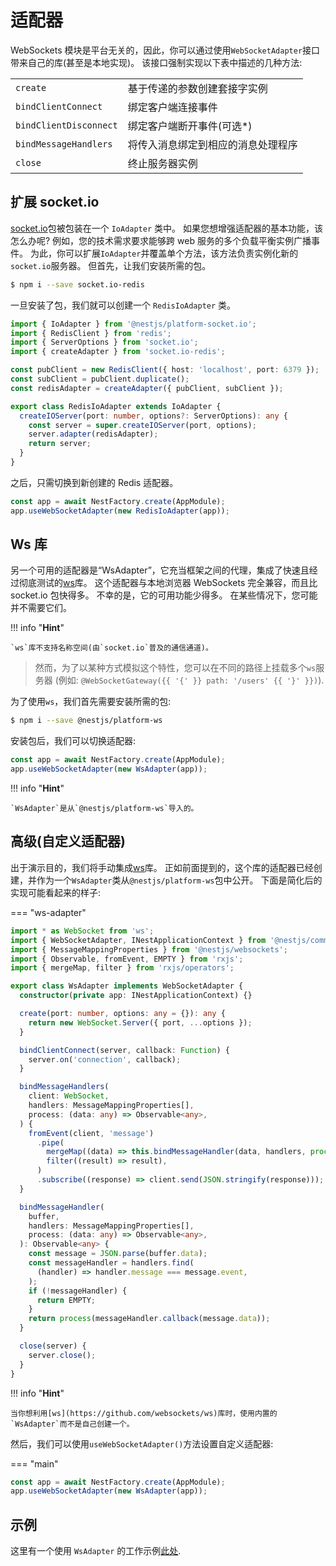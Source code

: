 # 适配器

WebSockets 模块是平台无关的，因此，你可以通过使用`WebSocketAdapter`接口带来自己的库(甚至是本地实现)。
该接口强制实现以下表中描述的几种方法:

<table>
  <tr>
    <td><code>create</code></td>
    <td>基于传递的参数创建套接字实例</td>
  </tr>
  <tr>
    <td><code>bindClientConnect</code></td>
    <td>绑定客户端连接事件</td>
  </tr>
  <tr>
    <td><code>bindClientDisconnect</code></td>
    <td>绑定客户端断开事件(可选*)</td>
  </tr>
  <tr>
    <td><code>bindMessageHandlers</code></td>
    <td>将传入消息绑定到相应的消息处理程序</td>
  </tr>
  <tr>
    <td><code>close</code></td>
    <td>终止服务器实例</td>
  </tr>
</table>

## 扩展 socket.io

[socket.io](https://github.com/socketio/socket.io)包被包装在一个 `IoAdapter` 类中。
如果您想增强适配器的基本功能，该怎么办呢?
例如，您的技术需求要求能够跨 web 服务的多个负载平衡实例广播事件。
为此，你可以扩展`IoAdapter`并覆盖单个方法，该方法负责实例化新的`socket.io`服务器。
但首先，让我们安装所需的包。

```bash
$ npm i --save socket.io-redis
```

一旦安装了包，我们就可以创建一个 `RedisIoAdapter` 类。

```typescript
import { IoAdapter } from '@nestjs/platform-socket.io';
import { RedisClient } from 'redis';
import { ServerOptions } from 'socket.io';
import { createAdapter } from 'socket.io-redis';

const pubClient = new RedisClient({ host: 'localhost', port: 6379 });
const subClient = pubClient.duplicate();
const redisAdapter = createAdapter({ pubClient, subClient });

export class RedisIoAdapter extends IoAdapter {
  createIOServer(port: number, options?: ServerOptions): any {
    const server = super.createIOServer(port, options);
    server.adapter(redisAdapter);
    return server;
  }
}
```

之后，只需切换到新创建的 Redis 适配器。

```typescript
const app = await NestFactory.create(AppModule);
app.useWebSocketAdapter(new RedisIoAdapter(app));
```

## Ws 库

另一个可用的适配器是“WsAdapter”，它充当框架之间的代理，集成了快速且经过彻底测试的[ws](https://github.com/websockets/ws)库。
这个适配器与本地浏览器 WebSockets 完全兼容，而且比 socket.io 包快得多。
不幸的是，它的可用功能少得多。
在某些情况下，您可能并不需要它们。

!!! info "**Hint**"

    `ws`库不支持名称空间(由`socket.io`普及的通信通道)。

> 然而，为了以某种方式模拟这个特性，您可以在不同的路径上挂载多个`ws`服务器 (例如: `@WebSocketGateway({{ '{' }} path: '/users' {{ '}' }})`).

为了使用`ws`，我们首先需要安装所需的包:

```bash
$ npm i --save @nestjs/platform-ws
```

安装包后，我们可以切换适配器:

```typescript
const app = await NestFactory.create(AppModule);
app.useWebSocketAdapter(new WsAdapter(app));
```

!!! info "**Hint**"

    `WsAdapter`是从`@nestjs/platform-ws`导入的。

## 高级(自定义适配器)

出于演示目的，我们将手动集成[ws](https://github.com/websockets/ws)库。
正如前面提到的，这个库的适配器已经创建，并作为一个`WsAdapter`类从`@nestjs/platform-ws`包中公开。
下面是简化后的实现可能看起来的样子:

=== "ws-adapter"

```ts
import * as WebSocket from 'ws';
import { WebSocketAdapter, INestApplicationContext } from '@nestjs/common';
import { MessageMappingProperties } from '@nestjs/websockets';
import { Observable, fromEvent, EMPTY } from 'rxjs';
import { mergeMap, filter } from 'rxjs/operators';

export class WsAdapter implements WebSocketAdapter {
  constructor(private app: INestApplicationContext) {}

  create(port: number, options: any = {}): any {
    return new WebSocket.Server({ port, ...options });
  }

  bindClientConnect(server, callback: Function) {
    server.on('connection', callback);
  }

  bindMessageHandlers(
    client: WebSocket,
    handlers: MessageMappingProperties[],
    process: (data: any) => Observable<any>,
  ) {
    fromEvent(client, 'message')
      .pipe(
        mergeMap((data) => this.bindMessageHandler(data, handlers, process)),
        filter((result) => result),
      )
      .subscribe((response) => client.send(JSON.stringify(response)));
  }

  bindMessageHandler(
    buffer,
    handlers: MessageMappingProperties[],
    process: (data: any) => Observable<any>,
  ): Observable<any> {
    const message = JSON.parse(buffer.data);
    const messageHandler = handlers.find(
      (handler) => handler.message === message.event,
    );
    if (!messageHandler) {
      return EMPTY;
    }
    return process(messageHandler.callback(message.data));
  }

  close(server) {
    server.close();
  }
}
```

!!! info "**Hint**"

    当你想利用[ws](https://github.com/websockets/ws)库时，使用内置的`WsAdapter`而不是自己创建一个。

然后，我们可以使用`useWebSocketAdapter()`方法设置自定义适配器:

=== "main"

```ts
const app = await NestFactory.create(AppModule);
app.useWebSocketAdapter(new WsAdapter(app));
```

## 示例

这里有一个使用 `WsAdapter` 的工作示例[此处](https://github.com/nestjs/nest/tree/master/sample/16-gateways-ws).
